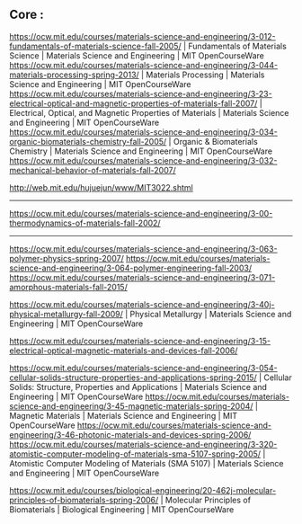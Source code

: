 ## Core :

https://ocw.mit.edu/courses/materials-science-and-engineering/3-012-fundamentals-of-materials-science-fall-2005/ | Fundamentals of Materials Science | Materials Science and Engineering | MIT OpenCourseWare
https://ocw.mit.edu/courses/materials-science-and-engineering/3-044-materials-processing-spring-2013/ | Materials Processing | Materials Science and Engineering | MIT OpenCourseWare
https://ocw.mit.edu/courses/materials-science-and-engineering/3-23-electrical-optical-and-magnetic-properties-of-materials-fall-2007/ | Electrical, Optical, and Magnetic Properties of Materials | Materials Science and Engineering | MIT OpenCourseWare
https://ocw.mit.edu/courses/materials-science-and-engineering/3-034-organic-biomaterials-chemistry-fall-2005/ | Organic & Biomaterials Chemistry | Materials Science and Engineering | MIT OpenCourseWare
https://ocw.mit.edu/courses/materials-science-and-engineering/3-032-mechanical-behavior-of-materials-fall-2007/

http://web.mit.edu/hujuejun/www/MIT3022.shtml

---

https://ocw.mit.edu/courses/materials-science-and-engineering/3-00-thermodynamics-of-materials-fall-2002/

---

https://ocw.mit.edu/courses/materials-science-and-engineering/3-063-polymer-physics-spring-2007/
https://ocw.mit.edu/courses/materials-science-and-engineering/3-064-polymer-engineering-fall-2003/
https://ocw.mit.edu/courses/materials-science-and-engineering/3-071-amorphous-materials-fall-2015/

https://ocw.mit.edu/courses/materials-science-and-engineering/3-40j-physical-metallurgy-fall-2009/ | Physical Metallurgy | Materials Science and Engineering | MIT OpenCourseWare

https://ocw.mit.edu/courses/materials-science-and-engineering/3-15-electrical-optical-magnetic-materials-and-devices-fall-2006/

https://ocw.mit.edu/courses/materials-science-and-engineering/3-054-cellular-solids-structure-properties-and-applications-spring-2015/ | Cellular Solids: Structure, Properties and Applications | Materials Science and Engineering | MIT OpenCourseWare
https://ocw.mit.edu/courses/materials-science-and-engineering/3-45-magnetic-materials-spring-2004/ | Magnetic Materials | Materials Science and Engineering | MIT OpenCourseWare
https://ocw.mit.edu/courses/materials-science-and-engineering/3-46-photonic-materials-and-devices-spring-2006/
https://ocw.mit.edu/courses/materials-science-and-engineering/3-320-atomistic-computer-modeling-of-materials-sma-5107-spring-2005/ | Atomistic Computer Modeling of Materials (SMA 5107) | Materials Science and Engineering | MIT OpenCourseWare

https://ocw.mit.edu/courses/biological-engineering/20-462j-molecular-principles-of-biomaterials-spring-2006/ | Molecular Principles of Biomaterials | Biological Engineering | MIT OpenCourseWare
